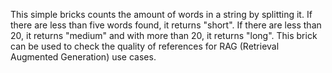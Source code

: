 This simple bricks counts the amount of words in a string by splitting it. If there are less than five words found, it returns "short". If there are less than 20, it returns "medium" 
and with more than 20, it returns "long". This brick can be used to check the quality of references for RAG (Retrieval Augmented Generation) use cases.